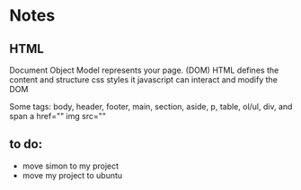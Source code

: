# Notes

## HTML

Document Object Model represents your page. (DOM)
HTML defines the content and structure
css styles it
javascript can interact and modify the DOM

Some tags:
body, header, footer, main, section, aside, p, table, ol/ul, div, and span
a href=""
img src=""

## to do:

- move simon to my project
- move my project to ubuntu
